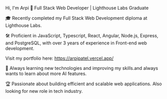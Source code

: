 Hi, I'm Arpi 👋
Full Stack Web Developer | Lighthouse Labs Graduate

🎓 Recently completed my Full Stack Web Development diploma at Lighthouse Labs.

🛠️ Proficient in JavaScript, Typescript, React, Angular, Node.js, Express, and PostgreSQL, with over 3 years of experience in Front-end web development.

Visit my portfolio here: https://arpipatel.vercel.app/

🌱 Always learning new technologies and improving my skills.and always wants to learn about more AI features.

🏆 Passionate about building efficient and scalable web applications. Also looking for new role in tech industry.
